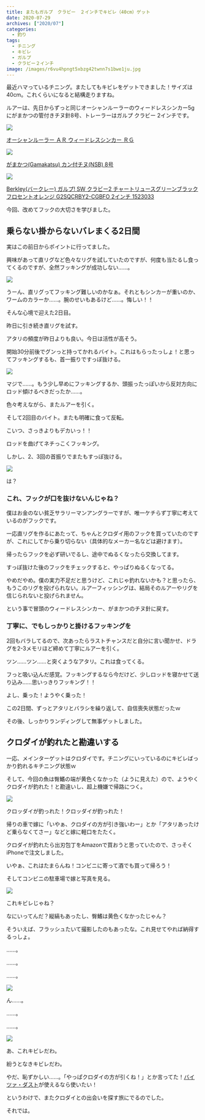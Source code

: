 ```yaml
---
title: またもガルプ　クラビー　２インチでキビレ（40cm）ゲット
date: 2020-07-29
archives: ["2020/07"]
categories:
  - 釣り
tags:
  - チニング
  - キビレ
  - ガルプ
  - クラビー２インチ
image: /images/r6vu4hpngt5xbzg42twnn7s1bwe1ju.jpg
---
```

最近ハマっているチニング。またしてもキビレをゲットできました！サイズは40cm。これくらいになると結構走りますね。

ルアーは、先日からずっと同じオーシャンルーラーのウィードレスシンカー5gにがまかつの管付きチヌ針8号、トレーラーはガルプ クラビー 2インチです。

<div class="amazfy">
<a href="https://www.amazon.co.jp/dp/B001TEHDNS?tag=t4traw-22">
<img src="https://ws-fe.amazon-adsystem.com/widgets/q?_encoding=UTF8&ASIN=B001TEHDNS&Format=_SL250_&ID=AsinImage&MarketPlace=JP&ServiceVersion=20070822&WS=1&tag=t4traw-22&language=ja_JP">
<p>オーシャンルーラー ＡＲ ウィードレスシンカー ＲＧ</p>
</a>
</div>

<div class="amazfy">
<a href="https://www.amazon.co.jp/dp/B014MKYRZW?tag=t4traw-22">
<img src="https://ws-fe.amazon-adsystem.com/widgets/q?_encoding=UTF8&ASIN=B014MKYRZW&Format=_SL250_&ID=AsinImage&MarketPlace=JP&ServiceVersion=20070822&WS=1&tag=t4traw-22&language=ja_JP">
<p>がまかつ(Gamakatsu) カン付チヌ(NSB) 8号</p>
</a>
</div>

<div class="amazfy">
<a href="https://www.amazon.co.jp/dp/B088WYSP8V?tag=t4traw-22">
<img src="https://ws-fe.amazon-adsystem.com/widgets/q?_encoding=UTF8&ASIN=B088WYSP8V&Format=_SL250_&ID=AsinImage&MarketPlace=JP&ServiceVersion=20070822&WS=1&tag=t4traw-22&language=ja_JP">
<p>Berkley(バークレー) ガルプ! SW クラビー2 チャートリュースグリーンブラックフロセントオレンジ G2SQCRBY2-CGBFO 2インチ 1523033</p>
</a>
</div>

今回、改めてフックの大切さを学びました。

## 乗らない掛からないバレまくる2日間

実はこの前日からポイントに行ってました。

興味があって直リグなど色々なリグを試していたのですが、何度も当たるし食ってくるのですが、全然フッキングが成功しない……。

<div class="balloon_right">
  <div class="img"><img src="/images/t4traw.jpg"></div>
  <p>うーん、直リグってフッキング難しいのかなぁ。それともシンカーが重いのか、ワームのカラーか……。腕のせいもあるけど……。悔しい！！</p>
</div>

そんな心境で迎えた2日目。

昨日に引き続き直リグを試す。

アタリの頻度が昨日よりも良い。今日は活性が高そう。

開始30分前後でグンっと持ってかれるバイト。これはもらったっしょ！と思ってフッキングするも、首一振りですっぽ抜ける。

<div class="balloon_right">
  <div class="img"><img src="/images/t4traw.jpg"></div>
  <p>マジで……。もう少し早めにフッキングするか、頭振ったっぽいから反対方向にロッド傾けるべきだったか……。</p>
</div>

色々考えながら、またルアーを引く。

そして2回目のバイト。またも明確に食って反転。

こいつ、さっきよりもデカいっ！！

ロッドを曲げてネチっこくフッキング。

しかし、2、3回の首振りでまたもすっぽ抜ける。

<div class="balloon_right">
  <div class="img"><img src="/images/t4traw.jpg"></div>
  <p>は？</p>
</div>

### これ、フックが口を抜けないんじゃね？

僕はお金のない貧乏サラリーマンアングラーですが、唯一ケチらず丁寧に考えているのがフックです。

一応直リグを作るにあたって、ちゃんとクロダイ用のフックを買っていたのですが、これにしてから乗り切らない（具体的なメーカー名などは避けます）。

帰ったらフックを必ず研いでるし、途中でぬるくなったら交換してます。

すっぽ抜けた後のフックをチェックすると、やっぱりぬるくなってる。

やめだやめ。僕の実力不足だと思うけど、これじゃ釣れないかも？と思ったら、もうこのリグを投げられない。ルアーフィッシングは、結局そのルアーやリグを信じられないと投げられません。

という事で冒頭のウィードレスシンカー、がまかつのチヌ針に戻す。

### 丁寧に、でもしっかりと掛けるフッキングを

2回もバラしてるので、次あったらラストチャンスだと自分に言い聞かせ、ドラグを2-3メモリほど締めて丁寧にルアーを引く。

ツン……ツン……と突くようなアタリ。これは食ってくる。

フっと吸い込んだ感覚。フッキングするなら今だけど、少しロッドを寝かせて送り込み……思いっきりフッキング！！

よし、乗った！ようやく乗った！

この2日間、ずっとアタリとバラシを繰り返して、自信喪失状態だったｗ

その後、しっかりランディングして無事ゲットしました。

## クロダイが釣れたと勘違いする

一応、メインターゲットはクロダイです。チニングにいっているのにキビレばっかり釣れるキチニング状態ｗ

そして、今回の魚は臀鰭の端が黄色くなかった（ように見えた）ので、ようやくクロダイが釣れた！と勘違いし、超上機嫌で帰路につく。

<div class="balloon_right">
  <div class="img"><img src="/images/t4traw.jpg"></div>
  <p>クロッダイが釣っれた！クロッダイが釣っれた！</p>
</div>

帰りの車で嫁に「いやぁ、クロダイの方が引き強いわー」とか「アタリあったけど乗らなくてさー」などと嫁に軽口をたたく。

クロダイが釣れたら出刃包丁をAmazonで買おうと思っていたので、さっそくiPhoneで注文しました。

いやぁ、これはたまらんね！コンビニに寄って酒でも買って帰ろう！

そしてコンビニの駐車場で嫁と写真を見る。

<div class="balloon_left">
  <div class="img"><img src="/images/yome.png"></div>
  <p>これキビレじゃね？</p>
</div>

なにいってんだ？縦縞もあったし、臀鰭は黄色くなかったじゃん？

そういえば、フラッシュたいて撮影したのもあったな。これ見せてやれば納得するっしょ。

……。

……。

……。

![](/images/fe7urchxh1mifzu0zhk7bkpf12h6h8.jpg)

ん……。

……。

……。


![](/images/8oxq0ok1dg5if8bbhscj2xw4jnu7ce.jpg)

あ、これキビレだわ。

紛うとなきキビレだわ。

やだ、恥ずかしい……。「やっぱクロダイの方が引くね！」とか言ってた！[バイツァ・ダスト](https://dic.nicovideo.jp/a/%E3%83%90%E3%82%A4%E3%83%84%E3%82%A1%E3%83%BB%E3%83%80%E3%82%B9%E3%83%88)が使えるなら使いたい！

というわけで、またクロダイとの出会いを探す旅にでるのでした。

それでは。